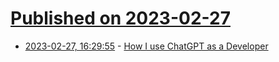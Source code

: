 # [Published on 2023-02-27](index.md)

* [2023-02-27, 16:29:55](https://lobste.rs/s/dwjotg/how_i_use_chatgpt_as_developer) - [How I use ChatGPT as a Developer](https://www.allhandsontech.com/ai-machine-learning/how-to-chat-gpt-development/)
